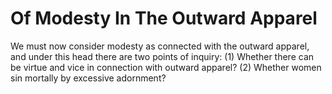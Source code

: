 # Of Modesty In The Outward Apparel

We must now consider modesty as connected with the outward apparel, and under this head there are two points of inquiry:
(1) Whether there can be virtue and vice in connection with outward apparel?
(2) Whether women sin mortally by excessive adornment?